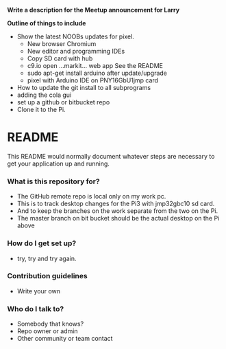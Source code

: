 **Write a description for the Meetup announcement for Larry**

**Outline of things to include**

* Show the latest NOOBs updates for pixel.
    * New browser Chromium
    * New editor and programming IDEs
    * Copy SD card with hub
    * c9.io open ...markit... web app  See the README
    * sudo apt-get install arduino after update/upgrade
    * pixel with Arduino IDE on PNY16GbU1jmp card
* How to update the git install to all subprograms
* adding the cola gui
* set up a github or bitbucket repo
* Clone it to the Pi.
# README #

This README would normally document whatever steps are necessary to get your application up and running.

### What is this repository for? ###

* The GitHub remote repo is local only on my work pc.  
* This is to track desktop changes for the Pi3 with jmp32gbc10 sd card.
* And to keep the branches on the work separate from the two on the Pi.
* The master branch on bit bucket should be the actual desktop on the Pi above

### How do I get set up? ###

* try, try and try again.

### Contribution guidelines ###

* Write your own

### Who do I talk to? ###
* Somebody that knows?
* Repo owner or admin
* Other community or team contact
